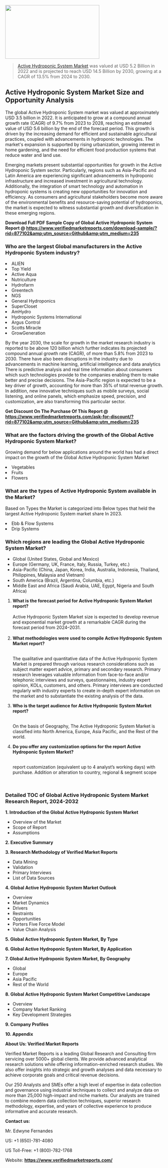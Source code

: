 <img src="https://ffe5etoiles.com/wp-content/uploads/2024/12/MST1-300x171.png" alt="" width="300" height="171" class="alignnone size-medium wp-image-20088" /><blockquote><p><p><a href="https://www.verifiedmarketreports.com/download-sample/?rid=877102&utm_source=Github&utm_medium=235" target="_blank">Active Hydroponic System Market</a> was valued at USD 5.2 Billion in 2022 and is projected to reach USD 14.5 Billion by 2030, growing at a CAGR of 13.5% from 2024 to 2030.</p></blockquote><p><h2>Active Hydroponic System Market Size and Opportunity Analysis</h2> <p>The global Active Hydroponic System market was valued at approximately USD 3.5 billion in 2022. It is anticipated to grow at a compound annual growth rate (CAGR) of 9.7% from 2023 to 2028, reaching an estimated value of USD 5.6 billion by the end of the forecast period. This growth is driven by the increasing demand for efficient and sustainable agricultural practices, coupled with advancements in hydroponic technologies. The market's expansion is supported by rising urbanization, growing interest in home gardening, and the need for efficient food production systems that reduce water and land use.</p> <p>Emerging markets present substantial opportunities for growth in the Active Hydroponic System sector. Particularly, regions such as Asia-Pacific and Latin America are experiencing significant advancements in hydroponic infrastructure and increased investment in agricultural technology. Additionally, the integration of smart technology and automation in hydroponic systems is creating new opportunities for innovation and efficiency. As consumers and agricultural stakeholders become more aware of the environmental benefits and resource-saving potential of hydroponics, the market is expected to witness substantial growth and diversification in these emerging regions.</p> </p><p class=""><strong>Download Full PDF Sample Copy of Global Active Hydroponic System Report @ <a href="https://www.verifiedmarketreports.com/download-sample/?rid=877102&amp;utm_source=Github&amp;utm_medium=235" target="_blank">https://www.verifiedmarketreports.com/download-sample/?rid=877102&amp;utm_source=Github&amp;utm_medium=235</a></strong></p><h3 id="" class="">Who are the largest Global manufacturers in the Active Hydroponic System industry?</h3><p><li>ALIEN</li><li> Top Yield</li><li> Active Aqua</li><li> Nutriculture</li><li> Hydrofarm</li><li> Greentech</li><li> NGS</li><li> General Hydroponics</li><li> SuperCloset</li><li> AmHydro</li><li> Hydroponic Systems International</li><li> Argus Control</li><li> Scotts Miracle</li><li> GrowGeneration</li></p><div class=""><div class="" dir="" data-message-author-role="" data-message-id="" data-message-model-slug=""><div class=""><div class=""><div class=""><div class="" dir="" data-message-author-role="" data-message-id="" data-message-model-slug=""><div class=""><div class=""><p>By the year 2030, the scale for growth in the market research industry is reported to be above 120 billion which further indicates its projected compound annual growth rate (CAGR), of more than 5.8% from 2023 to 2030. There have also been disruptions in the industry due to advancements in machine learning, artificial intelligence and data analytics There is predictive analysis and real time information about consumers which such technologies provide to the companies enabling them to make better and precise decisions. The Asia-Pacific region is expected to be a key driver of growth, accounting for more than 35% of total revenue growth. In addition, new innovative techniques such as mobile surveys, social listening, and online panels, which emphasize speed, precision, and customization, are also transforming this particular sector.</p><p><strong>Get Discount On The Purchase Of This Report @&nbsp; <a href="https://www.verifiedmarketreports.com/ask-for-discount/?rid=877102&amp;utm_source=Github&amp;utm_medium=235" target="_blank">https://www.verifiedmarketreports.com/ask-for-discount/?rid=877102&amp;utm_source=Github&amp;utm_medium=235</a></strong></p></div></div></div></div></div></div></div></div><h3 id="" class="">What are the factors driving the growth of the Global Active Hydroponic System Market?</h3><p id="" class="">Growing demand for below applications around the world has had a direct impact on the growth of the Global Active Hydroponic System Market</p><p id="" class=""><li>Vegetables</li><li> Fruits</li><li> Flowers</li></p><h3 id="" class="">What are the types of Active Hydroponic System available in the Market?</h3><p id="" class="">Based on Types the Market is categorized into Below types that held the largest Active Hydroponic System market share In 2023.</p><p id="" class=""><li>Ebb & Flow Systems</li><li> Drip Systems</li></p><h3 id="" class="">Which regions are leading the Global Active Hydroponic System Market?</h3><ul><li>Global (United States, Global and Mexico)</li><li>Europe (Germany, UK, France, Italy, Russia, Turkey, etc.)</li><li>Asia-Pacific (China, Japan, Korea, India, Australia, Indonesia, Thailand, Philippines, Malaysia and Vietnam)</li><li>South America (Brazil, Argentina, Columbia, etc.)</li><li>Middle East and Africa (Saudi Arabia, UAE, Egypt, Nigeria and South Africa)</li></ul><p><ol><li><strong>What is the forecast period for Active Hydroponic System Market report?<br /></strong><br /><span data-sheets-root="1" data-sheets-value="{&quot;1&quot;:2,&quot;2&quot;:&quot;XXXX size is expected to develop revenue and exponential market growth at a remarkable CAGR during the forecast period from 2024&ndash;2030.&quot;}" data-sheets-userformat="{&quot;2&quot;:12674,&quot;4&quot;:{&quot;1&quot;:2,&quot;2&quot;:16776960},&quot;10&quot;:2,&quot;11&quot;:0,&quot;15&quot;:&quot;Arial&quot;,&quot;16&quot;:12}">Active Hydroponic System Market size is expected to develop revenue and exponential market growth at a remarkable CAGR during the forecast period from 2024&ndash;2031.</span><br /><br /></li><li><strong>What methodologies were used to compile Active Hydroponic System Market report?<br /><br /></strong><p>The qualitative and quantitative data of the&nbsp;Active Hydroponic System Market is prepared through various research considerations such as subject matter expert advice, primary and secondary research. Primary research leverages valuable information from face-to-face and/or telephonic interviews and surveys, questionnaires, industry expert opinion, KOLs, customers, and others. Primary interviews are conducted regularly with industry experts to create in-depth expert information on the market and to substantiate the existing analysis of the data.&nbsp;</p></li><li><strong>Who is the target audience for Active Hydroponic System Market report?<br /><br /></strong><p>On the basis of Geography, The&nbsp;Active Hydroponic System Market is classified into North America, Europe, Asia Pacific, and the Rest of the world.</p></li><li><strong>Do you offer any customization options for the report Active Hydroponic System Market?<br /><br /></strong><p>report customization (equivalent up to 4 analyst&rsquo;s working days) with purchase. Addition or alteration to country, regional &amp; segment scope</p><p>&nbsp;</p></li></ol></p><h3 id="" class="">Detailed TOC of Global Active Hydroponic System Market Research Report, 2024-2032</h3><p id="" class=""><strong>1. Introduction of the Global Active Hydroponic System Market</strong></p><ul><li>Overview of the Market</li><li>Scope of Report</li><li>Assumptions</li></ul><p id="" class=""><strong>2. Executive Summary</strong></p><p id="" class=""><strong>3. Research Methodology of&nbsp;Verified Market Reports</strong></p><ul><li>Data Mining</li><li>Validation</li><li>Primary Interviews</li><li>List of Data Sources</li></ul><p id="" class=""><strong>4. Global Active Hydroponic System Market Outlook</strong></p><ul><li>Overview</li><li>Market Dynamics</li><li>Drivers</li><li>Restraints</li><li>Opportunities</li><li>Porters Five Force Model</li><li>Value Chain Analysis</li></ul><p id="" class=""><strong>5. Global Active Hydroponic System Market, By&nbsp;Type</strong></p><p id="" class=""><strong>6. Global Active Hydroponic System Market, By Application</strong></p><p id="" class=""><strong>7. Global Active Hydroponic System Market, By Geography</strong></p><ul><li>Global</li><li>Europe</li><li>Asia Pacific</li><li>Rest of the World</li></ul><p id="" class=""><strong>8. Global Active Hydroponic System Market Competitive Landscape</strong></p><ul><li>Overview</li><li>Company Market Ranking</li><li>Key Development Strategies</li></ul><p id="" class=""><strong>9. Company Profiles</strong></p><p id="" class=""><strong>10. Appendix</strong></p><p id="" class=""><strong>About Us: Verified Market Reports</strong></p><p id="" class="">Verified Market Reports is a leading Global Research and Consulting firm servicing over 5000+ global clients. We provide advanced analytical research solutions while offering information-enriched research studies. We also offer insights into strategic and growth analyses and data necessary to achieve corporate goals and critical revenue decisions.</p><p id="" class="">Our 250 Analysts and SMEs offer a high level of expertise in data collection and governance using industrial techniques to collect and analyze data on more than 25,000 high-impact and niche markets. Our analysts are trained to combine modern data collection techniques, superior research methodology, expertise, and years of collective experience to produce informative and accurate research.</p><p id="" class=""><strong>Contact us:</strong></p><p id="" class="">Mr. Edwyne Fernandes</p><p id="" class="">US: +1 (650)-781-4080</p><p id="" class="">US Toll-Free: +1 (800)-782-1768</p><p id="" class="">Website: <a target="" data-test-app-aware-link=""><strong>https://www.verifiedmarketreports.com/</strong></a></p>

